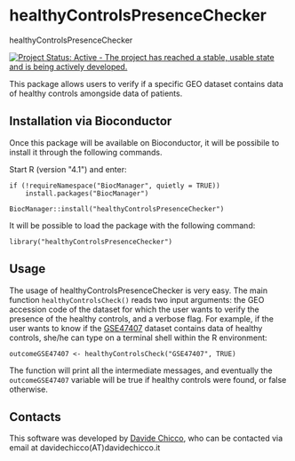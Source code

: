 # healthyControlsPresenceChecker

healthyControlsPresenceChecker

[![Project Status: Active - The project has reached a stable, usable state and is being actively developed.](http://www.repostatus.org/badges/latest/active.svg)](http://www.repostatus.org/#active)

This package allows users to verify if a specific GEO dataset contains data of healthy controls amongside data of patients. 

## Installation via Bioconductor

Once this package will be available on Bioconductor, it will be possibile to install it through the following commands.

Start R (version "4.1") and enter:

```{r, eval=FALSE}
if (!requireNamespace("BiocManager", quietly = TRUE))
    install.packages("BiocManager")

BiocManager::install("healthyControlsPresenceChecker")
```

It will be possible to load the package with the following command:

```{r, eval=FALSE}
library("healthyControlsPresenceChecker")
```


## Usage

The usage of healthyControlsPresenceChecker is very easy. The main function `healthyControlsCheck()` reads two input arguments: the GEO accession code of the dataset for which the user wants to verify the presence of the healthy controls, and a verbose flag.
For example, if the user wants to know if the [GSE47407](https://www.ncbi.nlm.nih.gov/geo/query/acc.cgi?acc=GSE47407) dataset contains data of healthy controls, she/he can type on a terminal shell within the R environment:

```{r, eval=TRUE}
outcomeGSE47407 <- healthyControlsCheck("GSE47407", TRUE)
```

The function will print all the intermediate messages, and eventually the `outcomeGSE47407` variable will be true if healthy controls were found, or false otherwise.

## Contacts

This software was developed by [Davide Chicco](https://www.DavideChicco.it), who can be contacted via email at davidechicco(AT)davidechicco.it
